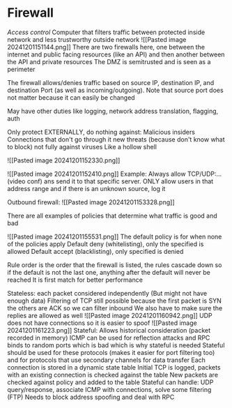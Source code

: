 # Firewall
*Access control* Computer that filters traffic between protected inside network and less trustworthy outside network
	![[Pasted image 20241201151144.png]]
	There are two firewalls here, one between the internet and public facing resources (like an API) and then another between the API and private resources
	The DMZ is semitrusted and is seen as a perimeter

The firewall allows/denies traffic based on source IP, destination IP, and destination Port (as well as incoming/outgoing).
	Note that source port does not matter because it can easily be changed

May have other duties like logging, network address translation, flagging, auth

Only protect EXTERNALLY, do nothing against:
	Malicious insiders
	Connections that don't go through it
	new threats (because don't know what to block)
	not fully against viruses
Like a hollow shell


![[Pasted image 20241201152330.png]]



![[Pasted image 20241201152410.png]]
Example: Always allow TCP/UDP:... (video conf) ans send it to that specific server. ONLY allow users in that address range and if there is an unknown source, log it


Outbound firewall:
![[Pasted image 20241201153328.png]]


There are all examples of policies that determine what traffic is good and bad

![[Pasted image 20241201155531.png]]
The default policy is for when none of the policies apply
	Default deny (whitelisting), only the specified is allowed
	Default accept (blacklisting), only specified is denied

Rule order is the order that the firewall is listed, the rules cascade down so if the default is not the last one, anything after the default will never be reached
	It is first match for better performance 

Stateless: each packet considered independently (But might not have enough data)
	Filtering of TCP still possible because the first packet is SYN the others are ACK so we can filter inbound 
	We also have to make sure the replies are allowed as well 
	![[Pasted image 20241201160942.png]]
	UDP does not have connections so it is easier to spoof
	![[Pasted image 20241201161223.png]]
Stateful: Allows historical consideration (packet recorded in memory)
	ICMP can be used for reflection attacks and RPC binds to random ports which is bad which is why stateful is needed
	Stateful should be used for these protocols (makes it easier for port filtering too) and for protocols that use secondary channels for data transfer
	Each connection is stored in a dynamic state table 
		Initial TCP is logged, packets with an existing connection is checked against the table
		New packets are checked against policy and added to the table
	Stateful can handle: UDP query/response, associate ICMP with connections, solve some filtering (FTP)
	Needs to block address spoofing and deal with RPC

